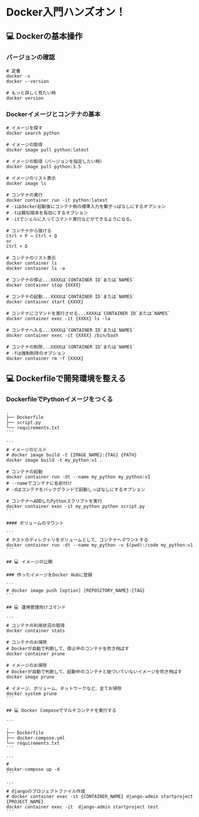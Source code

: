 # Docker入門ハンズオン！
## 💻 Dockerの基本操作

### バージョンの確認

```
# 定番
docker -v
docker --version

# もっと詳しく見たい時
docker version
```

### Dockerイメージとコンテナの基本

```
# イメージを探す
docker search python

# イメージの取得
docker image pull python:latest

# イメージの取得（バージョンを指定したい時）
docker image pull python:3.5

# イメージのリスト表示
docker image ls

# コンテナの実行
docker container run -it python:latest
# -iはdocker起動後にコンテナ側の標準入力を繋ぎっぱなしにするオプション
# -tは擬似端末を有効にするオプション
# -itでシェルに入ってコマンド実行などができるようになる。

# コンテナから抜ける
Ctrl + P → Ctrl + Q
or
Ctrl + D

# コンテナのリスト表示
docker container ls
docker container ls -a

# コンテナの停止...XXXXは`CONTAINER ID`または`NAMES`
docker container stop {XXXX}

# コンテナの起動...XXXXは`CONTAINER ID`または`NAMES`
docker container start {XXXX}

# コンテナにコマンドを実行させる...XXXXは`CONTAINER ID`または`NAMES`
docker container exec -it {XXXX} ls -la

# コンテナへ入る...XXXXは`CONTAINER ID`または`NAMES`
docker container exec -it {XXXX} /bin/bash

# コンテナの削除...XXXXは`CONTAINER ID`または`NAMES`
# -fは強制削除のオプション
docker container rm -f {XXXX}
```

## 💻 Dockerfileで開発環境を整える

### DockerfileでPythonイメージをつくる

``````
.
├── Dockerfile
├── script.py
└── requirements.txt
```

```
# イメージのビルド
# docker image build -t {IMAGE_NAME}:{TAG} {PATH}
docker image build -t my_python:v1 .

# コンテナの起動
docker container run -dt --name my_python my_python:v1
# --nameでコンテナに名前付け
# -dはコンテナをバックグランドで起動しっぱなしにするオプション

# コンテナへADDしたPythonスクリプトを実行
docker container exec -it my_python python script.py
```

#### ボリュームのマウント

```
# ホストのディレクトリをボリュームとして、コンテナへマウントする
docker container run -dt --name my_python -v $(pwd):/code my_python:v1
```

## 💻 イメージの公開

### 作ったイメージをDocker Hubに登録

```
# docker image push [option] {REPOSITORY_NAME}:{TAG}
```

## 💻 運用管理向けコマンド

```
# コンテナの利用状況の取得
docker container stats

# コンテナのお掃除
# Dockerが自動で判断して、停止中のコンテナを吹き飛ばす
docker container prune

# イメージのお掃除
# Dockerが自動で判断して、起動中のコンテナと紐づいていないイメージを吹き飛ばす
docker image prune

# イメージ、ボリューム、ネットワークなど、全てお掃除
docker system prune
```

## 💻 Docker Composeでマルチコンテナを実行する

```
.
├── Dockerfile
├── docker-compose.yml
└── requirements.txt
```

```
#
docker-compose up -d
```

```
# djangoのプロジェクトファイル作成
# docker container exec -it {CONTAINER_NAME} django-admin startproject {PROJECT_NAME}
docker container exec -it  django-admin startproject test
```
